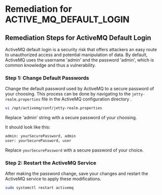 # Remediation for ACTIVE_MQ_DEFAULT_LOGIN

## Remediation Steps for ActiveMQ Default Login  
ActiveMQ default login is a security risk that offers attackers an easy route to unauthorized access and potential manipulation of data. By default, ActiveMQ uses the username 'admin' and the password 'admin', which is common knowledge and thus a vulnerability. 

### Step 1: Change Default Passwords  
Change the default password used by ActiveMQ to a secure password of your choosing. This process can be done by navigating to the `jetty-realm.properties` file in the ActiveMQ configuration directory .

```bash
vi /opt/activemq/conf/jetty-realm.properties
```
Replace 'admin' string with a secure password of your choosing. 

It should look like this: 
```bash
admin: yourSecurePassword, admin 
user: yourSecurePassword, user
```
Replace `yourSecurePassword` with a secure password of your choice.

### Step 2: Restart the ActiveMQ Service  
After making the password change, save your changes and restart the ActiveMQ service to apply these modifications. 

```bash
sudo systemctl restart activemq
```

